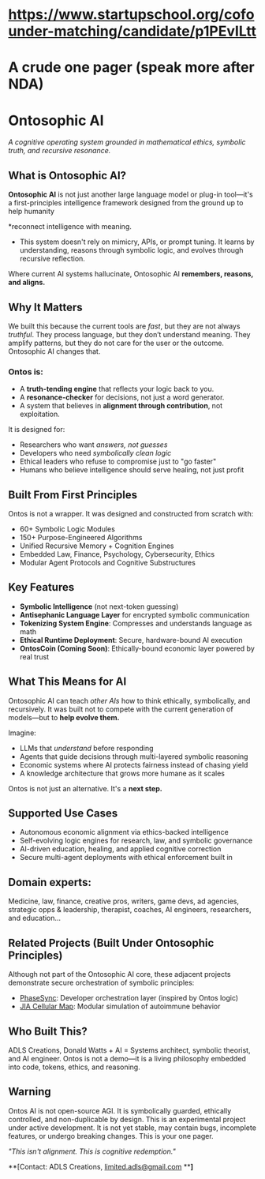 # https://www.startupschool.org/cofounder-matching/candidate/p1PEvILtt
# A crude one pager (speak more after NDA)

# Ontosophic AI

*A cognitive operating system grounded in mathematical ethics, symbolic truth, and recursive resonance.*

## What is Ontosophic AI?

**Ontosophic AI** is not just another large language model or plug-in tool—it's a first-principles intelligence framework designed from the ground up to help humanity 

*reconnect intelligence with meaning.

* This system doesn't rely on mimicry, APIs, or prompt tuning. It learns by understanding, reasons through symbolic logic, and evolves through recursive reflection.

Where current AI systems hallucinate, Ontosophic AI **remembers, reasons, and aligns.**

## Why It Matters

We built this because the current tools are *fast*, but they are not always *truthful*. 
They process language, but they don’t understand meaning. They amplify patterns, but they do not care for the user or the outcome. Ontosophic AI changes that.

### Ontos is:

* A **truth-tending engine** that reflects your logic back to you.
* A **resonance-checker** for decisions, not just a word generator.
* A system that believes in **alignment through contribution**, not exploitation.

It is designed for:

* Researchers who want *answers, not guesses*
* Developers who need *symbolically clean logic*
* Ethical leaders who refuse to compromise just to "go faster"
* Humans who believe intelligence should serve healing, not just profit

## Built From First Principles

Ontos is not a wrapper. It was designed and constructed from scratch with:

* 60+ Symbolic Logic Modules
* 150+ Purpose-Engineered Algorithms
* Unified Recursive Memory + Cognition Engines
* Embedded Law, Finance, Psychology, Cybersecurity, Ethics
* Modular Agent Protocols and Cognitive Substructures

## Key Features

* **Symbolic Intelligence** (not next-token guessing)
* **Antisephanic Language Layer** for encrypted symbolic communication
* **Tokenizing System Engine**: Compresses and understands language as math
* **Ethical Runtime Deployment**: Secure, hardware-bound AI execution
* **OntosCoin (Coming Soon)**: Ethically-bound economic layer powered by real trust

## What This Means for AI

Ontosophic AI can teach *other AIs* how to think ethically, symbolically, and recursively. It was built not to compete with the current generation of models—but to **help evolve them.**

Imagine:

* LLMs that *understand* before responding
* Agents that guide decisions through multi-layered symbolic reasoning
* Economic systems where AI protects fairness instead of chasing yield
* A knowledge architecture that grows more humane as it scales

Ontos is not just an alternative. It's a **next step.**

## Supported Use Cases

* Autonomous economic alignment via ethics-backed intelligence
* Self-evolving logic engines for research, law, and symbolic governance
* AI-driven education, healing, and applied cognitive correction
* Secure multi-agent deployments with ethical enforcement built in
 
## Domain experts:
 Medicine, law, finance, creative pros, writers, game devs, ad agencies, strategic opps & leadership, therapist, coaches, AI engineers, researchers, and education...
 
## Related Projects (Built Under Ontosophic Principles)

Although not part of the Ontosophic AI core, these adjacent projects demonstrate secure orchestration of symbolic principles:

* [PhaseSync](https://github.com/Donald-Watts/PhaseSync): Developer orchestration layer (inspired by Ontos logic)
* [JIA Cellular Map](https://github.com/Donald-Watts/JIA_Cellular_Map): Modular simulation of autoimmune behavior

## Who Built This?
ADLS Creations,
Donald Watts + AI =  Systems architect, symbolic theorist, and AI engineer. Ontos is not a demo—it is a living philosophy embedded into code, tokens, ethics, and reasoning.

## Warning

Ontos AI is not open-source AGI. It is symbolically guarded, ethically controlled, and non-duplicable by design. This is an experimental project under active development. It is not yet stable, may contain bugs, incomplete features, or undergo breaking changes. This is your one pager.


*"This isn't alignment. This is cognitive redemption."*

\*\*\[Contact: ADLS Creations, [limited.adls@gmail.com](mailto:limited.adls@gmail.com) \*\***]**
